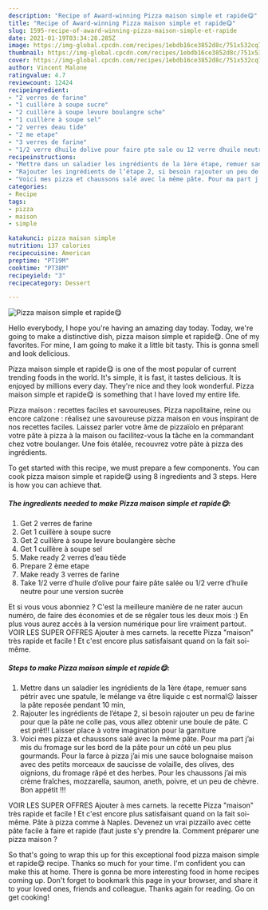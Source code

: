 ```yaml
---
description: "Recipe of Award-winning Pizza maison simple et rapide😋"
title: "Recipe of Award-winning Pizza maison simple et rapide😋"
slug: 1595-recipe-of-award-winning-pizza-maison-simple-et-rapide
date: 2021-01-19T03:34:28.285Z
image: https://img-global.cpcdn.com/recipes/1ebdb16ce3852d8c/751x532cq70/pizza-maison-simple-et-rapide😋-photo-principale-de-la-recette.jpg
thumbnail: https://img-global.cpcdn.com/recipes/1ebdb16ce3852d8c/751x532cq70/pizza-maison-simple-et-rapide😋-photo-principale-de-la-recette.jpg
cover: https://img-global.cpcdn.com/recipes/1ebdb16ce3852d8c/751x532cq70/pizza-maison-simple-et-rapide😋-photo-principale-de-la-recette.jpg
author: Vincent Malone
ratingvalue: 4.7
reviewcount: 12424
recipeingredient:
- "2 verres de farine"
- "1 cuillère à soupe sucre"
- "2 cuillère à soupe levure boulangre sche"
- "1 cuillère à soupe sel"
- "2 verres deau tide"
- "2 me etape"
- "3 verres de farine"
- "1/2 verre dhuile dolive pour faire pte sale ou 12 verre dhuile neutre pour une version sucre"
recipeinstructions:
- "Mettre dans un saladier les ingrédients de la 1ère étape, remuer sans pétrir avec une spatule, le mélange va être liquide c est normal😉 laisser la pâte reposée pendant 10 min,"
- "Rajouter les ingrédients de l’étape 2, si besoin rajouter un peu de farine pour que la pâte ne colle pas, vous allez obtenir une boule de pâte. C est prêt!! Laisser place à votre imagination pour la garniture"
- "Voici mes pizza et chaussons salé avec la même pâte. Pour ma part j’ai mis du fromage sur les bord de la pâte pour un côté un peu plus gourmands. Pour la farce à pizza j’ai mis une sauce bolognaise maison avec des petits morceaux de saucisse de volaille, des olives, des oignions, du fromage râpé et des herbes. Pour les chaussons j’ai mis crème fraîches, mozzarella, saumon, aneth, poivre, et un peu de chèvre. Bon appétit !!!"
categories:
- Recipe
tags:
- pizza
- maison
- simple

katakunci: pizza maison simple 
nutrition: 137 calories
recipecuisine: American
preptime: "PT19M"
cooktime: "PT38M"
recipeyield: "3"
recipecategory: Dessert

---
```



![Pizza maison simple et rapide😋](https://img-global.cpcdn.com/recipes/1ebdb16ce3852d8c/751x532cq70/pizza-maison-simple-et-rapide😋-photo-principale-de-la-recette.jpg)

Hello everybody, I hope you're having an amazing day today. Today, we're going to make a distinctive dish, pizza maison simple et rapide😋. One of my favorites. For mine, I am going to make it a little bit tasty. This is gonna smell and look delicious.

Pizza maison simple et rapide😋 is one of the most popular of current trending foods in the world. It's simple, it is fast, it tastes delicious. It is enjoyed by millions every day. They're nice and they look wonderful. Pizza maison simple et rapide😋 is something that I have loved my entire life.

Pizza maison : recettes faciles et savoureuses. Pizza napolitaine, reine ou encore calzone : réalisez une savoureuse pizza maison en vous inspirant de nos recettes faciles. Laissez parler votre âme de pizzaïolo en préparant votre pâte à pizza à la maison ou facilitez-vous la tâche en la commandant chez votre boulanger. Une fois étalée, recouvrez votre pâte à pizza des ingrédients.


To get started with this recipe, we must prepare a few components. You can cook pizza maison simple et rapide😋 using 8 ingredients and 3 steps. Here is how you can achieve that.

<!--inarticleads1-->

##### The ingredients needed to make Pizza maison simple et rapide😋:

1. Get 2 verres de farine
1. Get 1 cuillère à soupe sucre
1. Get 2 cuillère à soupe levure boulangère sèche
1. Get 1 cuillère à soupe sel
1. Make ready 2 verres d’eau tiède
1. Prepare 2 ème etape
1. Make ready 3 verres de farine
1. Take 1/2 verre d’huile d’olive pour faire pâte salée ou 1/2 verre d’huile neutre pour une version sucrée


Et si vous vous abonniez ? C&#39;est la meilleure manière de ne rater aucun numéro, de faire des économies et de se régaler tous les deux mois :) En plus vous aurez accès à la version numérique pour lire vraiment partout. VOIR LES SUPER OFFRES Ajouter à mes carnets. la recette Pizza &#34;maison&#34; très rapide et facile ! Et c&#39;est encore plus satisfaisant quand on la fait soi-même. 

<!--inarticleads2-->

##### Steps to make Pizza maison simple et rapide😋:

1. Mettre dans un saladier les ingrédients de la 1ère étape, remuer sans pétrir avec une spatule, le mélange va être liquide c est normal😉 laisser la pâte reposée pendant 10 min,
1. Rajouter les ingrédients de l’étape 2, si besoin rajouter un peu de farine pour que la pâte ne colle pas, vous allez obtenir une boule de pâte. C est prêt!! Laisser place à votre imagination pour la garniture
1. Voici mes pizza et chaussons salé avec la même pâte. Pour ma part j’ai mis du fromage sur les bord de la pâte pour un côté un peu plus gourmands. Pour la farce à pizza j’ai mis une sauce bolognaise maison avec des petits morceaux de saucisse de volaille, des olives, des oignions, du fromage râpé et des herbes. Pour les chaussons j’ai mis crème fraîches, mozzarella, saumon, aneth, poivre, et un peu de chèvre. Bon appétit !!!


VOIR LES SUPER OFFRES Ajouter à mes carnets. la recette Pizza &#34;maison&#34; très rapide et facile ! Et c&#39;est encore plus satisfaisant quand on la fait soi-même. Pâte à pizza comme à Naples. Devenez un vrai pizzaïlo avec cette pâte facile à faire et rapide (faut juste s&#39;y prendre la. Comment préparer une pizza maison ? 

So that's going to wrap this up for this exceptional food pizza maison simple et rapide😋 recipe. Thanks so much for your time. I'm confident you can make this at home. There is gonna be more interesting food in home recipes coming up. Don't forget to bookmark this page in your browser, and share it to your loved ones, friends and colleague. Thanks again for reading. Go on get cooking!
